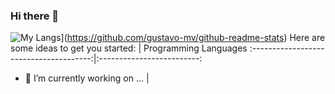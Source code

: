 ### Hi there 👋
![My Langs](https://github-readme-stats.vercel.app/api/top-langs/?username=gustavo-mv&layout=pie)](https://github.com/gustavo-mv/github-readme-stats)
Here are some ideas to get you started: | Programming Languages
:--------------------------------------:|:-------------------------:
- 🔭 I’m currently working on ...       | 
                





